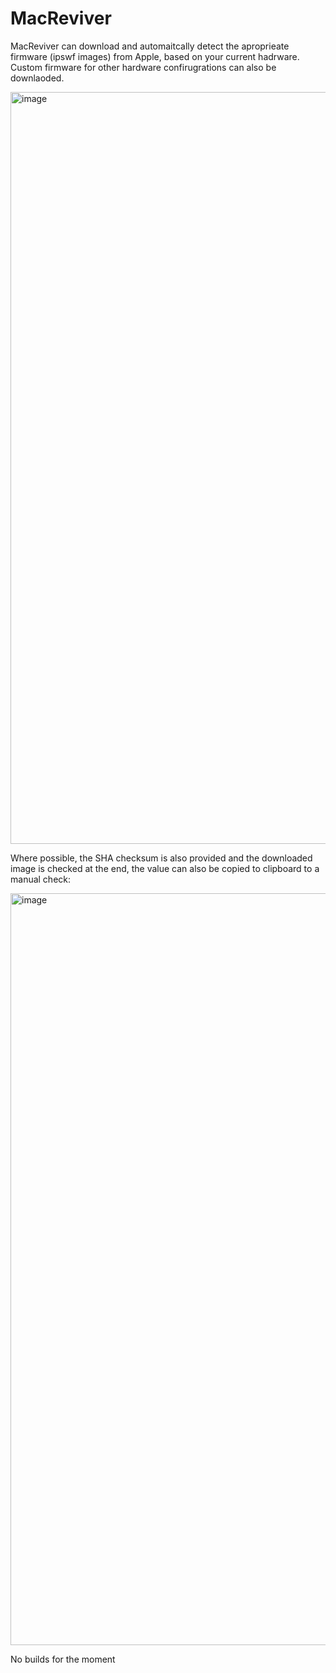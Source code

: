 # MacReviver
MacReviver can download and automaitcally detect the aproprieate firmware (ipswf images) from Apple, based on your current hadrware. Custom firmware for other hardware confirugrations can also be downlaoded.


<img width="1203" alt="image" src="https://github.com/stoiandan/MacReviver/assets/10388612/a38796de-d9b2-4970-865b-8bd7e3d628c0">


Where possible, the SHA checksum is also provided and the downloaded image is checked at the end, the value can also be copied to clipboard to a manual check:

<img width="1203" alt="image" src="https://github.com/stoiandan/MacReviver/assets/10388612/5ba878b8-f45e-4887-bcb6-5247b528cc23">

 No builds for the moment
